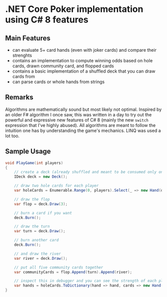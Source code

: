# .NET Core Poker implementation using C# 8 features

## Main Features
* can evaluate 5+ card hands (even with joker cards) and compare their strenghts
* contains an implementation to compute winning odds based on hole cards, drawn community card, and flopped cards
* contains a basic implementation of a shuffled deck that you can draw cards from
* can parse cards or whole hands from strings

## Remarks
Algorithms are mathematically sound but most likely not optimal.
Inspired by an older F# algorithm I once saw, this was written in a day to try out the powerful and expressive new features of C# 8 (mainly the new `switch` expression that I've highly abused).
All algorithms are meant to follow the intuition one has by understanding the game's mechanics. LINQ was used a lot too.

## Sample Usage

```csharp
void PlayGame(int players)
{
    // create a deck (already shuffled and meant to be consumed only once)
    IDeck deck = new Deck();

    // draw two hole cards for each player
    var holeCards = Enumerable.Range(0, players).Select(_ => new Hand(deck.Draw(2))).ToList();

    // draw the flop
    var flop = deck.Draw(3);

    // burn a card if you want
    deck.Burn();

    // draw the turn
    var turn = deck.Draw();

    // burn another card
    deck.Burn();

    // and draw the river
    var river = deck.Draw();

    // put all five community cards together
    var communityCards = flop.Append(turn).Append(river);

    // inspect this in debugger and you can see the strength of each player's hand
    var hands = holeCards.ToDictionary(hand => hand, cards => new Hand(cards.Concat(communityCards)));
}
```
